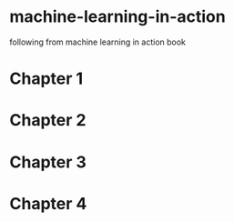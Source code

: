 # machine-learning-in-action
following from machine learning in action book

# Chapter 1

# Chapter 2

# Chapter 3

# Chapter 4
